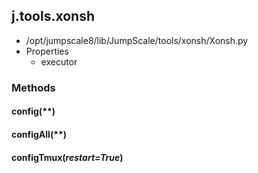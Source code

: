 <!-- toc -->
## j.tools.xonsh

- /opt/jumpscale8/lib/JumpScale/tools/xonsh/Xonsh.py
- Properties
    - executor

### Methods

#### config(**) 

#### configAll(**) 

#### configTmux(*restart=True*) 

